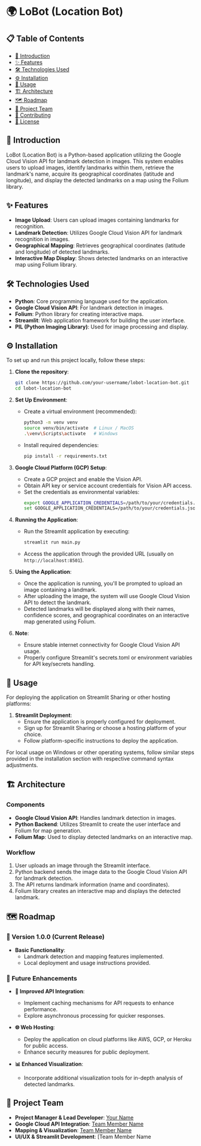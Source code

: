 # 🌍 LoBot (Location Bot)

## 📋 Table of Contents

- [🚀 Introduction](#-introduction)
- [✨ Features](#-features)
- [🛠️ Technologies Used](#%EF%B8%8F-technologies-used)
- [⚙️ Installation](#%EF%B8%8F-installation)
- [🔧 Usage](#-usage)
- [🏗️ Architecture](#%EF%B8%8F-architecture)
- [🗺️ Roadmap](#-roadmap)
- [👥 Project Team](#-project-team)
- [🤝 Contributing](#-contributing)
- [📝 License](#-license)

## 🚀 Introduction

LoBot (Location Bot) is a Python-based application utilizing the Google Cloud Vision API for landmark detection in images. This system enables users to upload images, identify landmarks within them, retrieve the landmark's name, acquire its geographical coordinates (latitude and longitude), and display the detected landmarks on a map using the Folium library.

## ✨ Features

- **Image Upload**: Users can upload images containing landmarks for recognition.
- **Landmark Detection**: Utilizes Google Cloud Vision API for landmark recognition in images.
- **Geographical Mapping**: Retrieves geographical coordinates (latitude and longitude) of detected landmarks.
- **Interactive Map Display**: Shows detected landmarks on an interactive map using Folium library.

## 🛠️ Technologies Used

- **Python**: Core programming language used for the application.
- **Google Cloud Vision API**: For landmark detection in images.
- **Folium**: Python library for creating interactive maps.
- **Streamlit**: Web application framework for building the user interface.
- **PIL (Python Imaging Library)**: Used for image processing and display.

## ⚙️ Installation

To set up and run this project locally, follow these steps:

1. **Clone the repository**:
    ```bash
    git clone https://github.com/your-username/lobot-location-bot.git
    cd lobot-location-bot
    ```

2. **Set Up Environment**:
   - Create a virtual environment (recommended):
     ```bash
     python3 -m venv venv
     source venv/bin/activate  # Linux / MacOS
     .\venv\Scripts\activate   # Windows
     ```
   - Install required dependencies:
     ```bash
     pip install -r requirements.txt
     ```

3. **Google Cloud Platform (GCP) Setup**:
   - Create a GCP project and enable the Vision API.
   - Obtain API key or service account credentials for Vision API access.
   - Set the credentials as environmental variables:
     ```bash
     export GOOGLE_APPLICATION_CREDENTIALS=/path/to/your/credentials.json  # Linux / MacOS
     set GOOGLE_APPLICATION_CREDENTIALS=/path/to/your/credentials.json    # Windows
     ```

4. **Running the Application**:
   - Run the Streamlit application by executing:
     ```bash
     streamlit run main.py
     ```
   - Access the application through the provided URL (usually on `http://localhost:8501`).

5. **Using the Application**:
   - Once the application is running, you'll be prompted to upload an image containing a landmark.
   - After uploading the image, the system will use Google Cloud Vision API to detect the landmark.
   - Detected landmarks will be displayed along with their names, confidence scores, and geographical coordinates on an interactive map generated using Folium.

6. **Note**:
   - Ensure stable internet connectivity for Google Cloud Vision API usage.
   - Properly configure Streamlit's secrets.toml or environment variables for API key/secrets handling.

## 🔧 Usage

For deploying the application on Streamlit Sharing or other hosting platforms:

1. **Streamlit Deployment**:
   - Ensure the application is properly configured for deployment.
   - Sign up for Streamlit Sharing or choose a hosting platform of your choice.
   - Follow platform-specific instructions to deploy the application.

For local usage on Windows or other operating systems, follow similar steps provided in the installation section with respective command syntax adjustments.

## 🏗️ Architecture

### Components

- **Google Cloud Vision API**: Handles landmark detection in images.
- **Python Backend**: Utilizes Streamlit to create the user interface and Folium for map generation.
- **Folium Map**: Used to display detected landmarks on an interactive map.

### Workflow

1. User uploads an image through the Streamlit interface.
2. Python backend sends the image data to the Google Cloud Vision API for landmark detection.
3. The API returns landmark information (name and coordinates).
4. Folium library creates an interactive map and displays the detected landmark.

## 🗺️ Roadmap

### 🚀 Version 1.0.0 (Current Release)

- **Basic Functionality**:
  - Landmark detection and mapping features implemented.
  - Local deployment and usage instructions provided.

### 🚀 Future Enhancements

- **📡 Improved API Integration**:
  - Implement caching mechanisms for API requests to enhance performance.
  - Explore asynchronous processing for quicker responses.

- **🌐 Web Hosting**:
  - Deploy the application on cloud platforms like AWS, GCP, or Heroku for public access.
  - Enhance security measures for public deployment.

- **📊 Enhanced Visualization**:
  - Incorporate additional visualization tools for in-depth analysis of detected landmarks.

## 👥 Project Team

- **Project Manager & Lead Developer**: [Your Name](https://github.com/your-profile)
- **Google Cloud API Integration**: [Team Member Name](https://github.com/member-profile)
- **Mapping & Visualization**: [Team Member Name](https://github.com/member-profile)
- **UI/UX & Streamlit Development**: [Team Member Name

